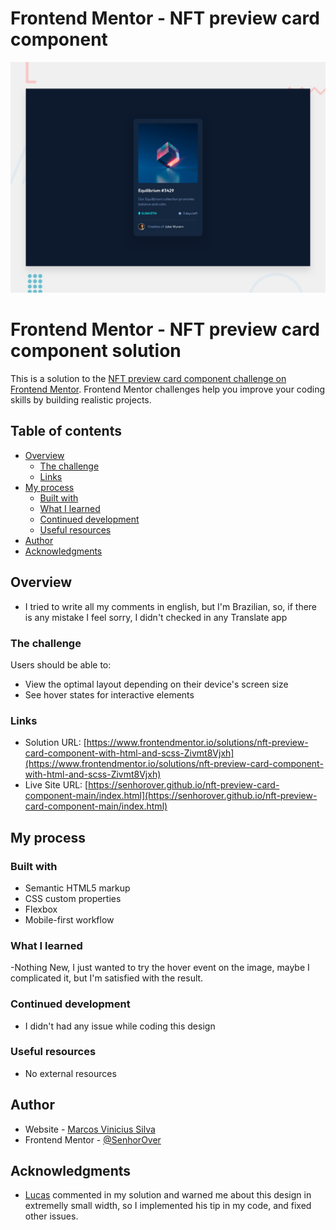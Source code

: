 # Frontend Mentor - NFT preview card component

![Design preview for the NFT preview card component coding challenge](./design/desktop-preview.jpg)

# Frontend Mentor - NFT preview card component solution

This is a solution to the [NFT preview card component challenge on Frontend Mentor](https://www.frontendmentor.io/challenges/nft-preview-card-component-SbdUL_w0U). Frontend Mentor challenges help you improve your coding skills by building realistic projects. 

## Table of contents

- [Overview](#overview)
  - [The challenge](#the-challenge)
  - [Links](#links)
- [My process](#my-process)
  - [Built with](#built-with)
  - [What I learned](#what-i-learned)
  - [Continued development](#continued-development)
  - [Useful resources](#useful-resources)
- [Author](#author)
- [Acknowledgments](#acknowledgments)

## Overview

- I tried to write all my comments in english, but I'm Brazilian, so, if there is any mistake I feel sorry, I didn't checked in any Translate app

### The challenge

Users should be able to:

- View the optimal layout depending on their device's screen size
- See hover states for interactive elements

### Links

- Solution URL: [https://www.frontendmentor.io/solutions/nft-preview-card-component-with-html-and-scss-Zivmt8Vjxh](https://www.frontendmentor.io/solutions/nft-preview-card-component-with-html-and-scss-Zivmt8Vjxh)
- Live Site URL: [https://senhorover.github.io/nft-preview-card-component-main/index.html](https://senhorover.github.io/nft-preview-card-component-main/index.html)

## My process

### Built with

- Semantic HTML5 markup
- CSS custom properties
- Flexbox
- Mobile-first workflow


### What I learned

-Nothing New, I just wanted to try the hover event on the image, maybe I complicated it, but I'm satisfied with the result.

### Continued development

- I didn't had any issue while coding this design

### Useful resources

- No external resources

## Author

- Website - [Marcos Vinicius Silva](https://github.com/SenhorOver)
- Frontend Mentor - [@SenhorOver](https://www.frontendmentor.io/profile/SenhorOver)

## Acknowledgments

- [Lucas](https://www.frontendmentor.io/profile/correlucas) commented in my solution and warned me about this design in extremelly small width, so I implemented his tip in my code, and fixed other issues.